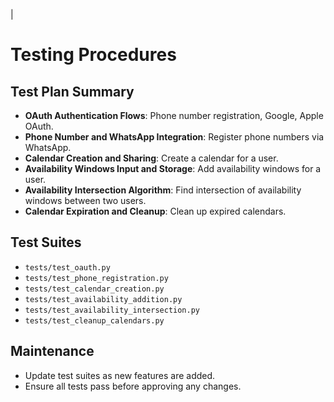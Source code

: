 |
# Testing Procedures

## Test Plan Summary
- **OAuth Authentication Flows**: Phone number registration, Google, Apple OAuth.
- **Phone Number and WhatsApp Integration**: Register phone numbers via WhatsApp.
- **Calendar Creation and Sharing**: Create a calendar for a user.
- **Availability Windows Input and Storage**: Add availability windows for a user.
- **Availability Intersection Algorithm**: Find intersection of availability windows between two users.
- **Calendar Expiration and Cleanup**: Clean up expired calendars.

## Test Suites
- `tests/test_oauth.py`
- `tests/test_phone_registration.py`
- `tests/test_calendar_creation.py`
- `tests/test_availability_addition.py`
- `tests/test_availability_intersection.py`
- `tests/test_cleanup_calendars.py`

## Maintenance
- Update test suites as new features are added.
- Ensure all tests pass before approving any changes.